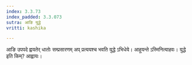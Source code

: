 ```yaml
---
index: 3.3.73
index_padded: 3.3.073
sutra: आङि युद्धे
vritti: kashika

---
```

आङि उपपदे ह्वयतेर् धातोः सम्प्रसारणम् अप् प्रत्ययश्च भवति युद्धे ऽभिधेये। आहूयन्ते ऽस्मिनित्याहवः। युद्धे इति किम्? आह्वायः।